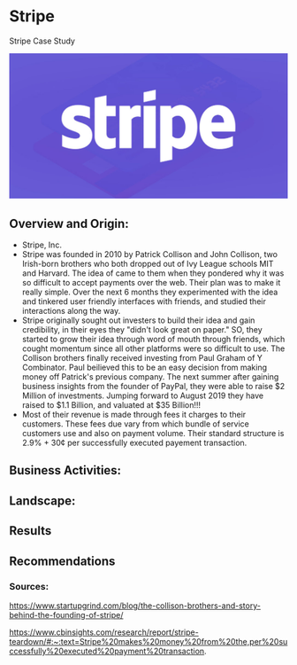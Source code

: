 # Stripe
Stripe Case Study

![](Stripe/stripe-logo.jpg)

## Overview and Origin:
* Stripe, Inc.
* Stripe was founded in 2010 by Patrick Collison and John Collison, two Irish-born brothers who both dropped out of Ivy League schools MIT and Harvard. The idea of came to them when they pondered why it was so difficult to accept payments over the web. Their plan was to make it really simple. Over the next 6 months they experimented with the idea and tinkered user friendly interfaces with friends, and studied their interactions along the way.
* Stripe originally sought out investers to build their idea and gain credibility, in their eyes they "didn't look great on paper." SO, they started to grow their idea through word of mouth through friends, which cought momentum since all other platforms were so difficult to use. The Collison brothers finally received investing from Paul Graham of Y Combinator. Paul beilieved this to be an easy decision from making money off Patrick's previous company. The next summer after gaining business insights from the founder of PayPal, they were able to raise $2 Million of investments. Jumping forward to August 2019 they have raised to $1.1 Billion, and valuated at $35 Billion!!!
* Most of their revenue is made through fees it charges to their customers. These fees due vary from which bundle of service customers use and also on payment volume. Their standard structure is 2.9% + 30¢ per successfully executed payement transaction.

## Business Activities:


## Landscape:


## Results


## Recommendations



### Sources:

https://www.startupgrind.com/blog/the-collison-brothers-and-story-behind-the-founding-of-stripe/

https://www.cbinsights.com/research/report/stripe-teardown/#:~:text=Stripe%20makes%20money%20from%20the,per%20successfully%20executed%20payment%20transaction.